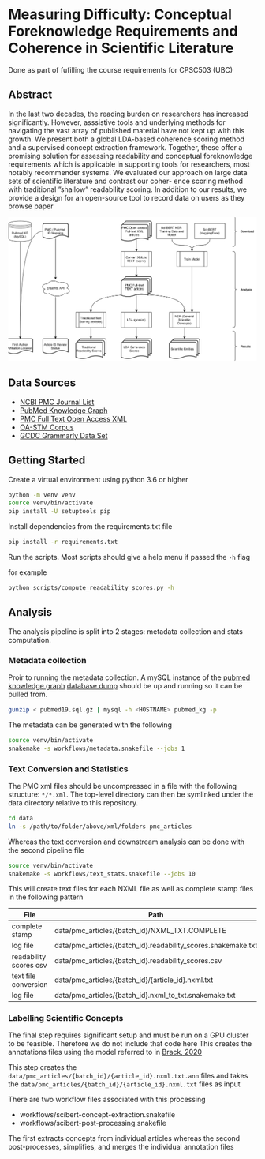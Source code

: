 # Measuring Difficulty: Conceptual Foreknowledge Requirements and Coherence in Scientific Literature

Done as part of fufilling the course requirements for CPSC503 (UBC)

## Abstract

In the last two decades, the reading burden on researchers has increased significantly. However, asssistive tools and underlying methods for navigating the vast array of published material have not kept up with this growth. We present both a global LDA-based coherence scoring method and a supervised concept extraction framework. Together, these offer a promising solution for assessing readability and conceptual foreknowledge requirements which is applicable in supporting tools for researchers, most notably recommender systems. We evaluated our approach on large data sets of scientific literature and contrast our coher- ence scoring method with traditional ”shallow” readability scoring. In addition to our results, we provide a design for an open-source tool to record data on users as they browse paper

![system overview](manuscript/images/system-architecture.png)

## Data Sources

- [NCBI PMC Journal List](https://www.ncbi.nlm.nih.gov/pmc/journals/?format=csv)
- [PubMed Knowledge Graph](https://www.nature.com/articles/s41597-020-0543-2#Sec11)
- [PMC Full Text Open Access XML](https://www.ncbi.nlm.nih.gov/pmc/tools/ftp)
- [OA-STM Corpus](https://gitlab.com/TIBHannover/orkg/orkg-nlp.git)
- [GCDC Grammarly Data Set](https://github.com/aylai/GCDC-corpus)

## Getting Started

Create a virtual environment using python 3.6 or higher

```bash
python -m venv venv
source venv/bin/activate
pip install -U setuptools pip
```

Install dependencies from the requirements.txt file

```bash
pip install -r requirements.txt
```

Run the scripts. Most scripts should give a help menu if passed the `-h` flag

for example

```bash
python scripts/compute_readability_scores.py -h
```

## Analysis

The analysis pipeline is split into 2 stages: metadata collection and stats computation.

### Metadata collection

Proir to running the metadata collection. A mySQL instance of the [pubmed knowledge graph](https://www.nature.com/articles/s41597-020-0543-2#Sec11)
[database dump](http://er.tacc.utexas.edu/datasets/ped) should be up and running so it can
be pulled from.

```bash
gunzip < pubmed19.sql.gz | mysql -h <HOSTNAME> pubmed_kg -p
```

The metadata can be generated with the following

```bash
source venv/bin/activate
snakemake -s workflows/metadata.snakefile --jobs 1
```

### Text Conversion and Statistics

The PMC xml files should be uncompressed in a file with the following structure: `*/*.xml`. The
top-level directory can then be symlinked under the data directory relative to this repository.

```bash
cd data
ln -s /path/to/folder/above/xml/folders pmc_articles
```

Whereas the text conversion and downstream analysis can be done with the second pipeline file

```bash
source venv/bin/activate
snakemake -s workflows/text_stats.snakefile --jobs 10
```

This will create text files for each NXML file as well as complete stamp files in the
following pattern

| File                   | Path                                                          |
| ---------------------- | ------------------------------------------------------------- |
| complete stamp         | data/pmc_articles/{batch_id}/NXML_TXT.COMPLETE                |
| log file               | data/pmc_articles/{batch_id}.readability_scores.snakemake.txt |
| readability scores csv | data/pmc_articles/{batch_id}.readability_scores.csv           |
| text file conversion   | data/pmc_articles/{batch_id}/{article_id}.nxml.txt            |
| log file               | data/pmc_articles/{batch_id}.nxml_to_txt.snakemake.txt        |

### Labelling Scientific Concepts

The final step requires significant setup and must be run on a GPU cluster to be feasible. Therefore
we do not include that code here This creates the annotations files using the model referred to in
[Brack, 2020](https://link.springer.com/chapter/10.1007/978-3-030-45439-5_17)

This step creates the `data/pmc_articles/{batch_id}/{article_id}.nxml.txt.ann` files and takes the
`data/pmc_articles/{batch_id}/{article_id}.nxml.txt` files as input

There are two workflow files associated with this processing

- workflows/scibert-concept-extraction.snakefile
- workflows/scibert-post-processing.snakefile

The first extracts concepts from individual articles whereas the second post-processes, simplifies,
and merges the individual annotation files
